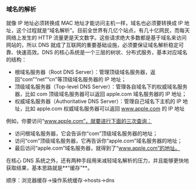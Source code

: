 ### 域名的解析

就像 IP 地址必须转换成 MAC 地址才能访问主机一样，域名也必须要转换成 IP 地址，这个过程就是“域名解析”。目前全世界有几亿个站点，有几十亿网民，而每天网络上发生的 HTTP 流量更是天文数字。这些请求绝大多数都是基于域名来访问网站的，所以 DNS 就成了互联网的重要基础设施，必须要保证域名解析稳定可靠、快速高效。DNS 的核心系统是一个三层的树状、分布式服务，基本对应域名的结构：

+ 根域名服务器（Root DNS Server）：管理顶级域名服务器，返回“com”“net”“cn”等顶级域名服务器的 IP 地址；
+ 顶级域名服务器（Top-level DNS Server）：管理各自域名下的权威域名服务器，比如 com 顶级域名服务器可以返回 apple.com 域名服务器的 IP 地址；
+ 权威域名服务器（Authoritative DNS Server）：管理自己域名下主机的 IP 地址，比如 apple.com 权威域名服务器可以返回 www.apple.com 的 IP 地址

例如，你要访问“www.apple.com”，就要进行下面的三次查询：

+ 访问根域名服务器，它会告诉你“com”顶级域名服务器的地址；
+ 访问“com”顶级域名服务器，它再告诉你“apple.com”域名服务器的地址；
+ 最后访问“apple.com”域名服务器，就得到了“www.apple.com”的地址。



在核心 DNS 系统之外，还有两种手段用来减轻域名解析的压力，并且能够更快地获取结果，基本思路就是**“缓存”**。

顺序：浏览器缓存->操作系统缓存->hosts->dns
